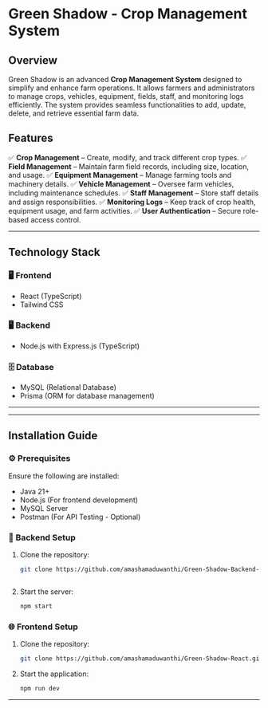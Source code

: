 # Green Shadow - Crop Management System

## Overview
Green Shadow is an advanced **Crop Management System** designed to simplify and enhance farm operations. It allows farmers and administrators to manage crops, vehicles, equipment, fields, staff, and monitoring logs efficiently. The system provides seamless functionalities to add, update, delete, and retrieve essential farm data.

## Features
✅ **Crop Management** – Create, modify, and track different crop types.
✅ **Field Management** – Maintain farm field records, including size, location, and usage.
✅ **Equipment Management** – Manage farming tools and machinery details.
✅ **Vehicle Management** – Oversee farm vehicles, including maintenance schedules.
✅ **Staff Management** – Store staff details and assign responsibilities.
✅ **Monitoring Logs** – Keep track of crop health, equipment usage, and farm activities.
✅ **User Authentication** – Secure role-based access control.

---

## Technology Stack
### 🖥️ Frontend
- React (TypeScript)
- Tailwind CSS

### 🖥️ Backend
- Node.js with Express.js (TypeScript)

### 🗄️ Database
- MySQL (Relational Database)
- Prisma (ORM for database management)

---


---

## Installation Guide
### ⚙️ Prerequisites
Ensure the following are installed:
- Java 21+
- Node.js (For frontend development)
- MySQL Server
- Postman (For API Testing - Optional)

### 🚀 Backend Setup
1. Clone the repository:
   ```bash
   git clone https://github.com/amashamaduwanthi/Green-Shadow-Backend-Express.git
   ```

   ```
2. Start the server:
   ```bash
   npm start
   ```

### 🌐 Frontend Setup
1. Clone the repository:
   ```bash
   git clone https://github.com/amashamaduwanthi/Green-Shadow-React.git
   ```
2. Start the application:
   ```bash
   npm run dev
   ```

---



